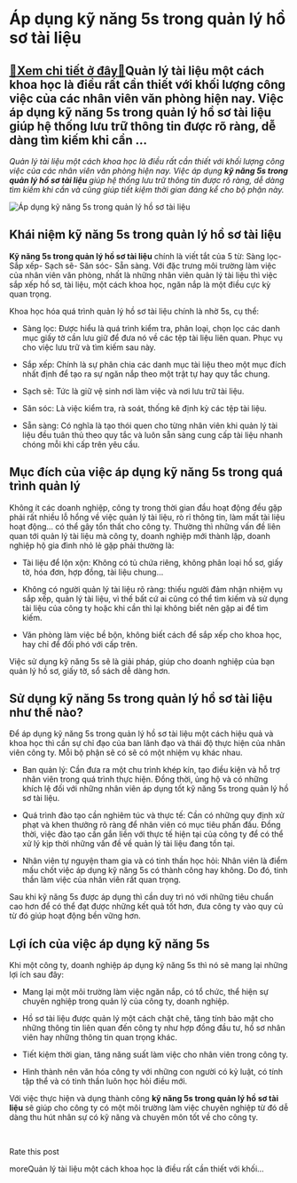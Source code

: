 Áp dụng kỹ năng 5s trong quản lý hồ sơ tài liệu
===============================================

[:gift:Xem chi tiết ở đây:gift:](https://hddtvn.com/ap-dung-ky-nang-5s-trong-quan-ly-ho-so-tai-lieu/)Quản lý tài liệu một cách khoa học là điều rất cần thiết với khối lượng công việc của các nhân viên văn phòng hiện nay. Việc áp dụng kỹ năng 5s trong quản lý hồ sơ tài liệu giúp hệ thống lưu trữ thông tin được rõ ràng, dễ dàng tìm kiếm khi cần …
-----------------------------------------------------------------------------------------------------------------------------------------------------------------------------------------------------------------------------------------------------

*Quản lý tài liệu một cách khoa học là điều rất cần thiết với khối lượng công việc của các nhân viên văn phòng hiện nay. Việc áp dụng* ***kỹ năng 5s trong quản lý hồ sơ tài liệu*** *giúp hệ thống lưu trữ thông tin được rõ ràng, dễ dàng tìm kiếm khi cần và cũng giúp tiết kiệm thời gian đáng kể cho bộ phận này.*


![Áp dụng kỹ năng 5s trong quản lý hồ sơ tài liệu](https://hddtvn.com/wp-content/uploads/2021/01/employees-are-managing-documents-office_43157-696.jpg)


Khái niệm kỹ năng 5s trong quản lý hồ sơ tài liệu
-------------------------------------------------


**Kỹ năng 5s trong quản lý hồ sơ tài liệu** chính là viết tắt của 5 từ: Sàng lọc- Sắp xếp- Sạch sẽ- Săn sóc- Sẵn sàng. Với đặc trưng môi trường làm việc của nhân viên văn phòng, nhất là những nhân viên quản lý tài liệu thì việc sắp xếp hồ sơ, tài liệu, một cách khoa học, ngăn nắp là một điều cực kỳ quan trọng.


Khoa học hóa quá trình quản lý hồ sơ tài liệu chính là nhờ 5s, cụ thể:




* Sàng lọc: Được hiểu là quá trình kiểm tra, phân loại, chọn lọc các danh mục giấy tờ cần lưu giữ để đưa nó về các tệp tài liệu liên quan. Phục vụ cho việc lưu trữ và tìm kiếm sau này.

* Sắp xếp: Chính là sự phân chia các danh mục tài liệu theo một mục đích nhất định để tạo ra sự ngăn nắp theo một trật tự hay quy tắc chung.

* Sạch sẽ: Tức là giữ vệ sinh nơi làm việc và nơi lưu trữ tài liệu.

* Săn sóc: Là việc kiểm tra, rà soát, thống kê định kỳ các tệp tài liệu.

* Sẵn sàng: Có nghĩa là tạo thói quen cho từng nhân viên khi quản lý tài liệu đều tuân thủ theo quy tắc và luôn sẵn sàng cung cấp tài liệu nhanh chóng mỗi khi cấp trên yêu cầu.



Mục đích của việc áp dụng kỹ năng 5s trong quá trình quản lý
------------------------------------------------------------


Không ít các doanh nghiệp, công ty trong thời gian đầu hoạt động đều gặp phải rất nhiều lỗ hổng về việc quản lý tài liệu, rò rỉ thông tin, làm mất tài liệu hoạt động… có thể gây tổn thất cho công ty. Thường thì những vấn đề liên quan tới quản lý tài liệu mà công ty, doanh nghiệp mới thành lập, doanh nghiệp hộ gia đình nhỏ lẻ gặp phải thường là:




* Tài liệu để lộn xộn: Không có tủ chứa riêng, không phân loại hồ sơ, giấy tờ, hóa đơn, hợp đồng, tài liệu chung…

* Không có người quản lý tài liệu rõ ràng: thiếu người đảm nhận nhiệm vụ sắp xếp, quản lý tài liệu, vì thế bất cứ ai cũng có thể tìm kiếm và sử dụng tài liệu của công ty hoặc khi cần thì lại không biết nên gặp ai để tìm kiếm.

* Văn phòng làm việc bề bộn, không biết cách để sắp xếp cho khoa học, hay chỉ để đối phó với cấp trên.



Việc sử dụng kỹ năng 5s sẽ là giải pháp, giúp cho doanh nghiệp của bạn quản lý hồ sơ, giấy tờ, sổ sách dễ dàng hơn.


Sử dụng kỹ năng 5s trong quản lý hồ sơ tài liệu như thế nào?
------------------------------------------------------------


Để áp dụng kỹ năng 5s trong quản lý hồ sơ tài liệu một cách hiệu quả và khoa học thì cần sự chỉ đạo của ban lãnh đạo và thái độ thực hiện của nhân viên công ty. Mỗi bộ phận sẽ có sẽ có một nhiệm vụ khác nhau.




* Ban quản lý: Cần đưa ra một chu trình khép kín, tạo điều kiện và hỗ trợ nhân viên trong quá trình thực hiện. Đồng thời, ủng hộ và có những khích lệ đối với những nhân viên áp dụng tốt kỹ năng 5s trong quản lý hồ sơ tài liệu.

* Quá trình đào tạo cần nghiêm túc và thực tế: Cần có những quy định xử phạt và khen thưởng rõ ràng để nhân viên có mục tiêu phấn đấu. Đồng thời, việc đào tạo cần gắn liền với thực tế hiện tại của công ty để có thể xử lý kịp thời những vấn đề về quản lý tài liệu đang tồn tại.

* Nhân viên tự nguyện tham gia và có tinh thần học hỏi: Nhân viên là điểm mấu chốt việc áp dụng kỹ năng 5s có thành công hay không. Do đó, tinh thần làm việc của nhân viên rất quan trọng.



Sau khi kỹ năng 5s được áp dụng thì cần duy trì nó với những tiêu chuẩn cao hơn để có thể đạt được những kết quả tốt hơn, đưa công ty vào quy củ từ đó giúp hoạt động bền vững hơn.


Lợi ích của việc áp dụng kỹ năng 5s
-----------------------------------


Khi một công ty, doanh nghiệp áp dụng kỹ năng 5s thì nó sẽ mang lại những lợi ích sau đây:




* Mang lại một môi trường làm việc ngăn nắp, có tổ chức, thể hiện sự chuyên nghiệp trong quản lý của công ty, doanh nghiệp.

* Hồ sơ tài liệu được quản lý một cách chặt chẽ, tăng tính bảo mật cho những thông tin liên quan đến công ty như hợp đồng đầu tư, hồ sơ nhân viên hay những thông tin quan trọng khác.

* Tiết kiệm thời gian, tăng năng suất làm việc cho nhân viên trong công ty.

* Hình thành nên văn hóa công ty với những con người có kỷ luật, có tính tập thể và có tinh thần luôn học hỏi điều mới.



Với việc thực hiện và dụng thành công **kỹ năng 5s trong quản lý hồ sơ tài liệu** sẽ giúp cho công ty có một môi trường làm việc chuyên nghiệp từ đó dễ dàng thu hút nhân sự có kỹ năng và chuyên môn tốt về cho công ty.


 








































Rate this post


moreQuản lý tài liệu một cách khoa học là điều rất cần thiết với khối…

